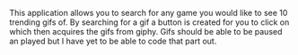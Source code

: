 This application allows you to search for any game you would like to see 10 trending gifs of. By searching for a gif a button is created for you to click on which then acquires the gifs from giphy. Gifs should be able to be paused an played but I have yet to be able to code that part out.
